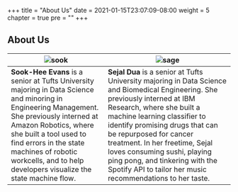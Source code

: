 +++
title = "About Us"
date = 2021-01-15T23:07:09-08:00
weight = 5
chapter = true
pre = "<b></b>"
+++

## About Us


| ![sook](../../images/sook.png) | ![sage](../../images/sage.png) |
| -------------- | -------------- |
| **Sook-Hee Evans** is a senior at Tufts University majoring in Data Science and minoring in Engineering Management. She previously interned at Amazon Robotics, where she built a tool used to find errors in the state machines of robotic workcells, and to help developers visualize the state machine flow. | **Sejal Dua** is a senior at Tufts University majoring in Data Science and Biomedical Engineering. She previously interned at IBM Research, where she built a machine learning classifier to identify promising drugs that can be repurposed for cancer treatment. In her freetime, Sejal loves consuming sushi, playing ping pong, and tinkering with the Spotify API to tailor her music recommendations to her taste. |
